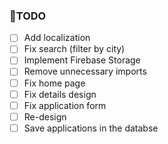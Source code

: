 ### 🎯TODO
- [ ] Add localization
- [ ] Fix search (filter by city)
- [ ] Implement Firebase Storage
- [ ] Remove unnecessary imports
- [ ] Fix home page
- [ ] Fix details design
- [ ] Fix application form
- [ ] Re-design
- [ ] Save applications in the databse
